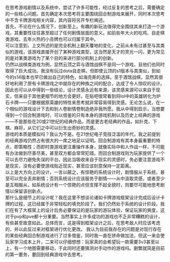 在思考游戏剧情以及系统中，尝试了许多可能性，经过反复的思考之后，需要确定的一些核心问题。首先确定本次思考将主要围绕回合制游戏来展开，同时本次思考中不含卡牌游戏相关内容，其内容将另开专栏阐述。    
首先，不论在什么情况下，创新至上。有趣的新玩法值得完全围绕其来打造一个游戏，其重要性往往甚至超过了任何剧情层面的意义。如前些年大火的吃鸡、自走棋类游戏，去年火热的小丑牌也可以归属于其中。  
可以注意到，上文所述的是完全机制上翻天覆地的变化，之前从未有过甚至与其类似的游戏，该游戏直接开创了某种游戏类型，这当然是天才的灵光一闪，更为常见的是对某类游戏为了某个目的来进行部分机制上的创新。  
仍然以战棋类游戏为例，显然云顶之弈与酒馆战棋不是同一个游戏，且他们也同时取得了巨大成功。我没有玩过dota自走棋，但即使云顶的s1版本与其类似，到如今的s14版本也早已做出自己的特色，如海克斯的选择。至于酒馆战棋，显然其很好地利用了原有卡牌游戏之中就存在的种族之间的配合，达成了令人惊叹的设计。
因此也可以从中得到一些结论，设计灵感永远有来源，该灵感来源可以来自于现实，但来自于其他更细节的地方会更好。在贴吧很常看到将lol中的英雄转化为炉石卡牌——只要根据原英雄的特性来思考就非常容易得到灵感。无论怎么说，在一个相似的游戏设计下去和别人卷剧情卷制造绝非我所愿。我从中得到启示，当想要得到一个回合制游戏时，可以借鉴的只有本身的游戏机制以及历史上经典的游戏——不是那些在20或21世纪的经典作品，而是更古老经典的作品，如扑克、下棋、麻将，从它们之中可以衍生出奇妙的灵感。  
游戏的本质是模拟吗？我认为不是。在21世纪电子竞技泛滥的年代，我之前提到的经典游戏仍然占有很大的一席之地足以证明。回合制游戏有其本身最重要的特点，即策略性；而即时类游戏更注重操作本身，就像实际中和人作战一样，不可能有办法做到尽善尽美，甚至双方都会常常犯错。而回合制游戏则为玩家提供了一个可以去尽力避免失误的平台。因此当吸收来自于现实的灵感时，务必要注意游戏不是现实，没有必要使游戏贴近现实，甚至应该刻意保持一定距离。  
以上是大方向上的设计，一言以蔽之，有惊艳的系统设计时，剧情服从于系统，甚至可以完全丢弃剧情；否则系统设计应该服务于剧情——从中汲取灵感，或者至少是互相服从，如系统设计有一个惊艳的点但支撑不起全貌时，则要尽可能地思考剧情以保留该创新点。  
那什么是细节上的设计呢？我在这里不想谈论诸如卡牌游戏框架设计完成后设计卡牌的过程，这已经属于非常轻松的填充阶段了。我们仍然处于系统的设计阶段。我们在有了大框架上的设计后务必要保证的是玩家的游玩体验，保证玩家的爽度，这对于pvp和pve都十分重要。当然事实上许多成功的游戏也不乏非常糟糕的设计，有些甚至故意如此。总体而言，这是得到框架设计之后，在思考敌人时应该考虑的，并以此反过来对框架进行优化更改。
我认为目前我存在的问题是对现行存在的某些经典回合制游戏进行了过多借鉴，同时我一直在拼命做加法，但这一来会使玩家学习成本上升，二来可以仔细想想：玩家真的会希望玩一款需要3v3甚至以上，有一个地图需要移动，于此同时还要猜测对手动作的游戏吗。删繁就简是目前的第一要务，要回到经典游戏中去思考。